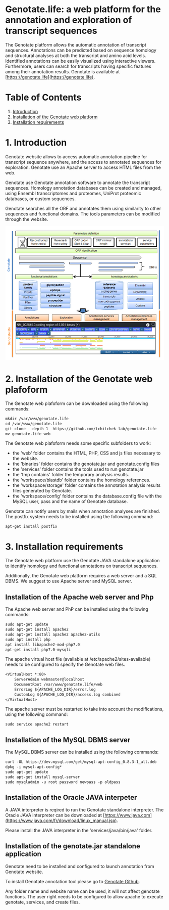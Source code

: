 ﻿# Genotate.life: a web platform for the annotation and exploration of transcript sequences

The Genotate platform allows the automatic annotation of transcript sequences. Annotations can be predicted based on sequence homology and structural analyses at both the transcript and amino acid levels. Identified annotations can be easily visualized using interactive viewers. Furthermore, users can search for transcripts having specific features among their annotation results.
Genotate is available at [https://genotate.life](https://genotate.life).


# Table of Contents

1. [Introduction](#Introduction)
2. [Installation of the Genotate web platform](#Installation)
3. [Installation requirements](#Requirement)

# <a name="Introduction"/> 1. Introduction

Genotate website allows to access automatic annotation pipeline for transcript sequence anywhere, and the access to annotated sequences for exploration.
Genotate use an Apache server to access HTML files from the web.

Genotate use Genotate annotation software to annotate the transcript sequences.
Homology annotation databases can be created and managed, using Ensembl transcriptomes and proteomes, UniProt proteomic databases, or custom sequences.

Genotate searches all the ORF and annotates them using similarity to other sequences and functional domains.
The tools parameters can be modified through the website.

<img src="img/workflow.png"/>


# <a name="Installation"/> 2. Installation of the Genotate web plafoform 

The Genotate web plafoform can be downloaded using the following commands:
```
mkdir /var/www/genotate.life
cd /var/www/genotate.life
git clone --depth 1  https://github.com/tchitchek-lab/genotate.life
mv genotate.life web
```

The Genotate web plafoform needs some specific subfolders to work:
 * the 'web' folder contains the HTML, PHP, CSS and js files necessary to the website.
 * the 'binaries' folder contains the genotate.jar and genotate.config files
 * the 'services' folder contains the tools used to run genotate.jar
 * the 'tmp contains' folder the temporary analysis results.
 * the 'workspace/blastdb' folder contains the homology references.
 * the 'workspace/storage' folder contains the annotation analysis results files generated by Genotate.
 * the 'workspace/config' folder contains the database.config file with the MySQL user, pass and the name of Genotate database.

Genotate can notify users by mails when annotation analyses are finished. The postfix  system needs to be installed using the following command:
```
apt-get install postfix
```

# <a name="Overview"/> 3. Installation requirements

The Genotate web platform use the Genotate JAVA standalone application to identify homology and functional annotations on transcript sequences.

Additionally, the Genotate web platform requires a web server and a SQL DBMS. We suggest to use Apache server and MySQL server.

## Installation of the Apache web server and Php

The Apache web server and PhP can be installed using the following commands:
```
sudo apt-get update
sudo apt-get install apache2
sudo apt-get install apache2 apache2-utils
sudo apt install php
apt install libapache2-mod-php7.0
apt-get install php7.0-mysqli
```

The apache virtual host file (available at /etc/apache2/sites-available) needs to be configured to specify the Genotate web files.
```
<VirtualHost *:80>
    ServerAdmin webmaster@localhost
    DocumentRoot /var/www/genotate.life/web
    ErrorLog ${APACHE_LOG_DIR}/error.log
    CustomLog ${APACHE_LOG_DIR}/access.log combined
</VirtualHost>
```

The apache server must be restarted to take into account the modifications, using the following command:
```
sudo service apache2 restart
```

## Installation of the MySQL DBMS server

The MySQL DBMS server can be installed using the following commands:
```
curl -OL https://dev.mysql.com/get/mysql-apt-config_0.8.3-1_all.deb
dpkg -i mysql-apt-config*
sudo apt-get update
sudo apt-get install mysql-server
sudo mysqladmin -u root password newpass -p oldpass
```

## Installation of the Oracle JAVA interpeter

A JAVA interpreter is reqired to run the Genotate standalone interpreter.
The Oracle JAVA interpreter can be downloaded at [https://www.java.com](https://www.java.com/fr/download/linux_manual.jsp).

Please install the JAVA interpreter in the 'services/java/bin/java' folder.

## Installation of the genotate.jar standalone application

Genotate need to be installed and configured to launch annotation from Genotate website.

To install Genotate annotation tool please go to [Genotate Github](https://github.com/tchitchek-lab/genotate).

Any folder name and website name can be used, it will not affect genotate functions.
The user right needs to be configured to allow apache to execute genotate, services, and create files.

